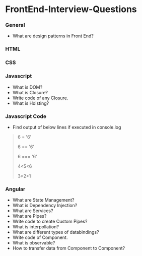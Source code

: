 # FrontEnd-Interview-Questions

### General

- What are design patterns in Front End?

### HTML

### CSS

### Javascript

- What is DOM?
- What is Closure?
- Write code of any Closure.
- What is Hoisting?

### Javascript Code

- Find output of below lines if executed in console.log
> 6 = '6'
> 
> 6 == '6'
> 
> 6 === '6'
> 
> 4<5<6
> 
> 3>2>1

### Angular

- What are State Management?
- What is Dependency Injection?
- What are Services?
- What are Pipes?
- Write code to create Custom Pipes?
- What is interpollation?
- What are different types of databindings?
- Write code of Component.
- What is observable?
- How to transfer data from Component to Component?
